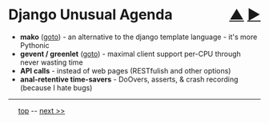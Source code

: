 Django Unusual Agenda <span style="float:right;">[&#x25B2;](../README.md) [&#x25BA;](02.md)</span>
=========

* **mako** ([goto](04.md)) - an alternative to the django template language - it's more Pythonic
* **gevent / greenlet** ([goto](15.md)) - maximal client support per-CPU through never wasting time
* **API calls** - instead of web pages (RESTfulish and other options)
* **anal-retentive time-savers** - DoOvers, asserts, & crash recording (because I hate bugs)

------

&nbsp;&nbsp;&nbsp;&nbsp; [top](../README.md) -- [next &gt;&gt;](02.md)